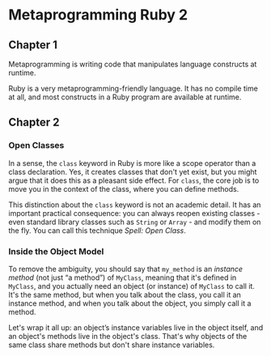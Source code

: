 # Metaprogramming Ruby 2

## Chapter 1

Metaprogramming is writing code that manipulates language constructs at runtime.

Ruby is a very metaprogramming-friendly language.
It has no compile time at all, and most constructs in a Ruby program are available at runtime.

## Chapter 2

### Open Classes

In a sense, the `class` keyword in Ruby is more like a scope operator than a class declaration.
Yes, it creates classes that don't yet exist, but you might argue that it does this as a pleasant side effect.
For `class`, the core job is to move you in the context of the class, where you can define methods.

This distinction about the `class` keyword is not an academic detail.
It has an important practical consequence: you can always reopen existing classes - even standard library classes such as `String` or `Array` - and modify them on the fly.
You can call this technique *Spell: Open Class*.

### Inside the Object Model

To remove the ambiguity, you should say that `my_method` is an *instance method* (not just “a method”) of `MyClass`, meaning that it's defined in `MyClass`, and you actually need an object (or instance) of `MyClass` to call it.
It's the same method, but when you talk about the class, you call it an instance method, and when you talk about the object, you simply call it a method.

Let's wrap it all up: an object’s instance variables live in the object itself, and an object's methods live in the object's class.
That's why objects of the same class share methods but don't share instance variables.
